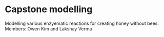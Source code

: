 # Capstone modelling
Modelling various enzyematic reactions for creating honey without bees.
Members: Owen Kim and Lakshay Verma